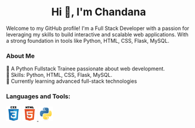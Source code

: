 <h1 align="center">Hi 👋, I'm Chandana</h1>
<p>
  Welcome to my GitHub profile! I'm a Full Stack Developer with a passion for leveraging my skills to build interactive and scalable web applications. With a strong foundation in tools like Python, HTML, CSS, Flask, MySQL.
</p>



<h3 align="left">About Me</h3>
<p>
👋 A Python Fullstack Trainee passionate about web development.</br>
🔧 Skills: Python, HTML, CSS, Flask, MySQL.</br>
🌱 Currently learning advanced full-stack technologies</br>

</p>




<h3 align="left">Languages and Tools:</h3>
<img src="https://raw.githubusercontent.com/devicons/devicon/master/icons/css3/css3-original-wordmark.svg" alt="css3" width="40" height="40"/> </a> <a href="https://www.w3.org/html/" target="_blank" rel="noreferrer"> <img src="https://raw.githubusercontent.com/devicons/devicon/master/icons/html5/html5-original-wordmark.svg" alt="html5" width="40" height="40"/> </a> <a href="https://www.python.org" target="_blank" rel="noreferrer"> <img src="https://raw.githubusercontent.com/devicons/devicon/master/icons/python/python-original.svg" alt="python" width="40" height="40"/> </a> </p>





